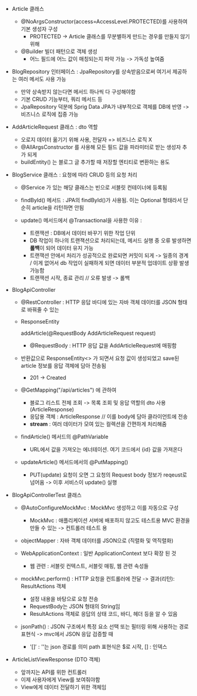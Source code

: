 - Article 클래스
  - @NoArgsConstructor(access=AccessLevel.PROTECTED)를 사용하여 기본 생성자 구성
    - PROTECTED -> Article 클래스를 무분별하게 만드는 경우를 만들지 않기 위해
  - @Builder 빌더 패턴으로 객체 생성
    - 어느 필드에 어느 값이 매칭되는지 파악 가능 -> 가독성 높여줌

- BlogRepository 인터페이스 : JpaRepository를 상속받음으로써 여기서 제공하는 여러 메서도 사용 가능
  - 만약 상속받지 않는다면 메서드 하나씩 다 구성해야함
  - 기본 CRUD 기능부터, 쿼리 메서드 등
  - JpaRepository 덕분에 Sprig Data JPA가 내부적으로 객체를 DB에 반영 -> 비즈니스 로직에 집중 가능

- AddArticleRequest 클래스 : dto 역할
  - 오로지 데이터 옮기기 위해 사용, 전달자 => 비즈니스 로직 X
  - @AllArgsConstructor 를 사용해 모든 필드 값을 파라미터로 받는 생성자 추가 되게
  - buildEntity() 는 블로그 글 추가할 때 저장할 엔티티로 변환하는 용도

- BlogService 클래스 : 요청에 따라 CRUD 등의 요청 처리
  - @Service 가 있는 해당 클래스는 빈으로 서블릿 컨테이너에 등록됨
  - findById() 메서드 : JPA의 findById()가 사용됨. 이는 Optional 형태라서 단순히 article을 리턴하면 안됨

  - update() 메서드에서 @Transactional을 사용한 이유 :
    - 트랜잭션 : DB에서 데이터 바꾸기 위한 작업 단위
    - DB 작업이 하나의 트랜잭션으로 처리되는데, 메서드 실행 중 오류 발생하면 **롤백**이 되어 데이터 유지 가능
    - 트랜잭션 안에서 처리가 성공적으로 완료되면 커밋이 되게 -> 일종의 경계 / 이게 없어서 db 작업이 실패하게 되면 데이터 부분적 업데이트 상황 발생 가능함
    - 트랜잭션 시작, 종료 관리 // 오류 발생 -> 롤백
  
- BlogApiController
  - @RestController : HTTP 응답 바디에 있는 자바 객체 데이터를 JSON 형태로 바꿔줄 수 있는
  - ResponseEntity<Article> addArticle(@RequestBody AddArticleRequest request)
    - @RequestBody : HTTP 응답 값을 AddArticleRequest에 매핑함 
  - 반환값으로 ResponseEntity<> 가 되면서 요청 값이 생성되었고 save된 article 정보를 응답 객체에 담아 전송됨
    - 201 -> Created
  
  - @GetMapping("/api/articles") 에 관하여
    - 블로그 리스트 전체 조회 -> 목록 조회 및 응답 역할의 dto 사용(ArticleResponse)
    - 응답용 객체 : ArticleResponse // 이를 body에 담아 클라이언트에 전송
    - **stream** : 여러 데이터가 모여 있는 컬렉션을 간편하게 처리해줌
  
  - findArticle() 메서드의 @PathVariable
    - URL에서 값을 가져오는 에너테이션. 여기 코드에서 {id} 값을 가져온다

  - updateArticle() 메서드에서의 @PutMapping()
    - PUT(update) 요청이 오면 그 요청의 Request body 정보가 reqeust로 넘어옴 -> 이후 서비스이 update() 실행
  
- BlogApiControllerTest 클래스
  - @AutoConfigureMockMvc : MockMvc 생성하고 이를 자동으로 구성
    - MockMvc : 애플리케이션 서버에 배포하지 않고도 테스트용 MVC 환경을 만들 수 있는 -> 컨트롤러 테스트 용
  - objectMapper : 자바 객체 데이터를 JSON으로 (직렬화 및 역직렬화)
  - WebApplicationContext : 일반 ApplicationContext 보다 확장 된 것
    - 웹 관련 : 서블릿 컨텍스트, 서블릿 매핑, 웹 관련 속성들

  - mockMvc.perform() : HTTP 요청을 컨트롤러에 전달 -> 결과(리턴): ResultActions 객체
    - 설정 내용을 바탕으로 요청 전송
    - RequestBody는 JSON 형태의 String임
    - ResultActions 객체로 응답의 상태 코드, 바디, 헤더 등을 알 수 있음

  - jsonPath() : JSON 구조에서 특정 요소 선택 또는 필터링 위해 사용하는 경로 표현식 -> mvc에서 JSON 응답 검증할 때
    - '$[]' : '$'는 json 경로를 의미 path 표현식은 $로 시작, [] : 인덱스


- ArticleListViewResponse (DTO 객체)
  - 앞까지는 API를 위한 컨트롤러
  - 이제 사용자에게 View를 보여줘야함
  - View에게 데이터 전달하기 위한 객체임
